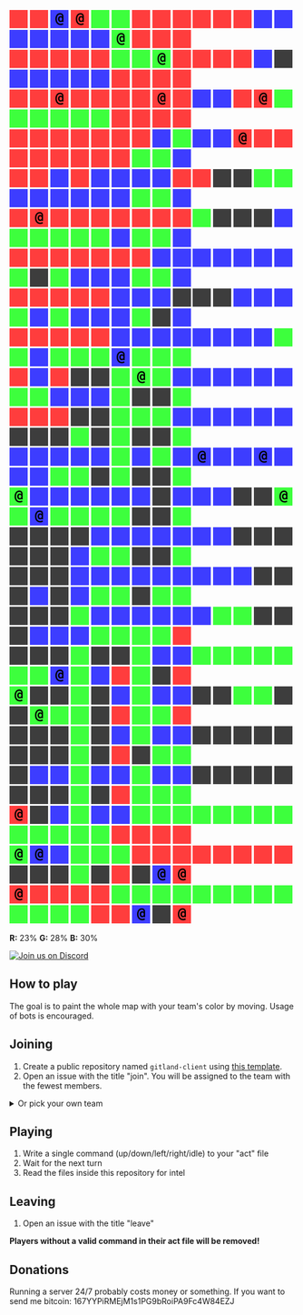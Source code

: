 ![](icons/ur) ![](icons/ur) ![](icons/cb) ![](icons/cr) ![](icons/ug) ![](icons/ug) ![](icons/ur) ![](icons/ur) ![](icons/ur) ![](icons/ur) ![](icons/ur) ![](icons/ur) ![](icons/ub) ![](icons/ub) ![](icons/ub) ![](icons/ub) ![](icons/ub) ![](icons/ub) ![](icons/ub) ![](icons/cg) ![](icons/ur) ![](icons/ur) ![](icons/ur)  
![](icons/ur) ![](icons/ur) ![](icons/ur) ![](icons/ur) ![](icons/ur) ![](icons/ug) ![](icons/ug) ![](icons/cg) ![](icons/ur) ![](icons/ur) ![](icons/ur) ![](icons/ur) ![](icons/ub) ![](icons/ux) ![](icons/ub) ![](icons/ub) ![](icons/ub) ![](icons/ub) ![](icons/ub) ![](icons/ur) ![](icons/ur) ![](icons/ur) ![](icons/ur)  
![](icons/ur) ![](icons/ur) ![](icons/cr) ![](icons/ur) ![](icons/ur) ![](icons/ur) ![](icons/ur) ![](icons/cr) ![](icons/ur) ![](icons/ub) ![](icons/ub) ![](icons/ur) ![](icons/cr) ![](icons/ug) ![](icons/ug) ![](icons/ug) ![](icons/ug) ![](icons/ug) ![](icons/ug) ![](icons/ur) ![](icons/ur) ![](icons/ur) ![](icons/ur)  
![](icons/ur) ![](icons/ur) ![](icons/ur) ![](icons/ur) ![](icons/ur) ![](icons/ur) ![](icons/ur) ![](icons/ub) ![](icons/ug) ![](icons/ub) ![](icons/ub) ![](icons/cr) ![](icons/ur) ![](icons/ur) ![](icons/ur) ![](icons/ur) ![](icons/ur) ![](icons/ur) ![](icons/ur) ![](icons/ur) ![](icons/ug) ![](icons/ug) ![](icons/ub)  
![](icons/ur) ![](icons/ur) ![](icons/ub) ![](icons/ur) ![](icons/ub) ![](icons/ub) ![](icons/ub) ![](icons/ub) ![](icons/ur) ![](icons/ur) ![](icons/ux) ![](icons/ux) ![](icons/ug) ![](icons/ug) ![](icons/ub) ![](icons/ub) ![](icons/ub) ![](icons/ub) ![](icons/ub) ![](icons/ub) ![](icons/ug) ![](icons/ug) ![](icons/ub)  
![](icons/ur) ![](icons/cr) ![](icons/ur) ![](icons/ur) ![](icons/ur) ![](icons/ur) ![](icons/ur) ![](icons/ur) ![](icons/ur) ![](icons/ug) ![](icons/ux) ![](icons/ux) ![](icons/ux) ![](icons/ub) ![](icons/ug) ![](icons/ug) ![](icons/ug) ![](icons/ug) ![](icons/ug) ![](icons/ub) ![](icons/ug) ![](icons/ug) ![](icons/ub)  
![](icons/ur) ![](icons/ur) ![](icons/ur) ![](icons/ur) ![](icons/ur) ![](icons/ur) ![](icons/ur) ![](icons/ub) ![](icons/ub) ![](icons/ub) ![](icons/ub) ![](icons/ub) ![](icons/ub) ![](icons/ub) ![](icons/ug) ![](icons/ux) ![](icons/ug) ![](icons/ub) ![](icons/ub) ![](icons/ub) ![](icons/ug) ![](icons/ug) ![](icons/ub)  
![](icons/ur) ![](icons/ur) ![](icons/ur) ![](icons/ur) ![](icons/ur) ![](icons/ub) ![](icons/ub) ![](icons/ub) ![](icons/ux) ![](icons/ux) ![](icons/ux) ![](icons/ub) ![](icons/ub) ![](icons/ub) ![](icons/ug) ![](icons/ub) ![](icons/ug) ![](icons/ub) ![](icons/ub) ![](icons/ub) ![](icons/ug) ![](icons/ux) ![](icons/ub)  
![](icons/ur) ![](icons/ur) ![](icons/ur) ![](icons/ur) ![](icons/ur) ![](icons/ub) ![](icons/ub) ![](icons/ub) ![](icons/ub) ![](icons/ub) ![](icons/ub) ![](icons/ub) ![](icons/ub) ![](icons/ug) ![](icons/ug) ![](icons/ub) ![](icons/ug) ![](icons/ug) ![](icons/ug) ![](icons/cb) ![](icons/ug) ![](icons/ug) ![](icons/ug)  
![](icons/ur) ![](icons/ub) ![](icons/ur) ![](icons/ux) ![](icons/ux) ![](icons/ug) ![](icons/cg) ![](icons/ug) ![](icons/ub) ![](icons/ub) ![](icons/ub) ![](icons/ub) ![](icons/ub) ![](icons/ub) ![](icons/ug) ![](icons/ug) ![](icons/ub) ![](icons/ub) ![](icons/ub) ![](icons/ug) ![](icons/ux) ![](icons/ux) ![](icons/ug)  
![](icons/ur) ![](icons/ur) ![](icons/ur) ![](icons/ux) ![](icons/ux) ![](icons/ug) ![](icons/ug) ![](icons/ug) ![](icons/ub) ![](icons/ub) ![](icons/ub) ![](icons/ub) ![](icons/ub) ![](icons/ub) ![](icons/ux) ![](icons/ux) ![](icons/ux) ![](icons/ug) ![](icons/ux) ![](icons/ug) ![](icons/ux) ![](icons/ux) ![](icons/ug)  
![](icons/ub) ![](icons/ub) ![](icons/ub) ![](icons/ub) ![](icons/ub) ![](icons/ug) ![](icons/ub) ![](icons/ug) ![](icons/ub) ![](icons/cb) ![](icons/ub) ![](icons/ub) ![](icons/cb) ![](icons/ub) ![](icons/ub) ![](icons/ub) ![](icons/ug) ![](icons/ug) ![](icons/ux) ![](icons/ug) ![](icons/ux) ![](icons/ux) ![](icons/ug)  
![](icons/cg) ![](icons/ub) ![](icons/ub) ![](icons/ub) ![](icons/ub) ![](icons/ub) ![](icons/ub) ![](icons/ux) ![](icons/ub) ![](icons/ub) ![](icons/ub) ![](icons/ux) ![](icons/ux) ![](icons/cg) ![](icons/ug) ![](icons/cb) ![](icons/ug) ![](icons/ug) ![](icons/ug) ![](icons/ug) ![](icons/ux) ![](icons/ux) ![](icons/ug)  
![](icons/ux) ![](icons/ux) ![](icons/ux) ![](icons/ux) ![](icons/ub) ![](icons/ub) ![](icons/ub) ![](icons/ub) ![](icons/ub) ![](icons/ub) ![](icons/ub) ![](icons/ux) ![](icons/ux) ![](icons/ux) ![](icons/ux) ![](icons/ux) ![](icons/ux) ![](icons/ub) ![](icons/ug) ![](icons/ug) ![](icons/ux) ![](icons/ux) ![](icons/ug)  
![](icons/ux) ![](icons/ux) ![](icons/ux) ![](icons/ub) ![](icons/ub) ![](icons/ub) ![](icons/ub) ![](icons/ub) ![](icons/ub) ![](icons/ub) ![](icons/ub) ![](icons/ub) ![](icons/ux) ![](icons/ux) ![](icons/ux) ![](icons/ub) ![](icons/ux) ![](icons/ub) ![](icons/ug) ![](icons/ug) ![](icons/ux) ![](icons/ug) ![](icons/ug)  
![](icons/ux) ![](icons/ux) ![](icons/ux) ![](icons/ug) ![](icons/ub) ![](icons/ub) ![](icons/ub) ![](icons/ub) ![](icons/ub) ![](icons/ub) ![](icons/ug) ![](icons/ug) ![](icons/ux) ![](icons/ux) ![](icons/ux) ![](icons/ub) ![](icons/ub) ![](icons/ub) ![](icons/ug) ![](icons/ug) ![](icons/ug) ![](icons/ug) ![](icons/ur)  
![](icons/ux) ![](icons/ux) ![](icons/ux) ![](icons/ug) ![](icons/ux) ![](icons/ux) ![](icons/ug) ![](icons/ub) ![](icons/ub) ![](icons/ug) ![](icons/ug) ![](icons/ug) ![](icons/ug) ![](icons/ug) ![](icons/ug) ![](icons/ug) ![](icons/cb) ![](icons/ug) ![](icons/ub) ![](icons/ur) ![](icons/ug) ![](icons/ux) ![](icons/ur)  
![](icons/cg) ![](icons/ux) ![](icons/ux) ![](icons/ug) ![](icons/ux) ![](icons/ub) ![](icons/ug) ![](icons/ub) ![](icons/ub) ![](icons/ux) ![](icons/ux) ![](icons/ug) ![](icons/ug) ![](icons/ux) ![](icons/ux) ![](icons/cg) ![](icons/ug) ![](icons/ug) ![](icons/ux) ![](icons/ur) ![](icons/ug) ![](icons/ug) ![](icons/ur)  
![](icons/ux) ![](icons/ux) ![](icons/ux) ![](icons/ug) ![](icons/ux) ![](icons/ub) ![](icons/ug) ![](icons/ub) ![](icons/ub) ![](icons/ux) ![](icons/ux) ![](icons/ux) ![](icons/ux) ![](icons/ux) ![](icons/ux) ![](icons/ux) ![](icons/ux) ![](icons/ug) ![](icons/ux) ![](icons/ur) ![](icons/ux) ![](icons/ug) ![](icons/ug)  
![](icons/ux) ![](icons/ub) ![](icons/ub) ![](icons/ug) ![](icons/ub) ![](icons/ub) ![](icons/ug) ![](icons/ub) ![](icons/ub) ![](icons/ux) ![](icons/ux) ![](icons/ux) ![](icons/ux) ![](icons/ux) ![](icons/ux) ![](icons/ux) ![](icons/ux) ![](icons/ug) ![](icons/ux) ![](icons/ur) ![](icons/ug) ![](icons/ug) ![](icons/ug)  
![](icons/cr) ![](icons/ux) ![](icons/ub) ![](icons/ug) ![](icons/ub) ![](icons/ub) ![](icons/ug) ![](icons/ug) ![](icons/ug) ![](icons/ug) ![](icons/ug) ![](icons/ug) ![](icons/ug) ![](icons/ug) ![](icons/ug) ![](icons/ug) ![](icons/ug) ![](icons/ug) ![](icons/ug) ![](icons/ur) ![](icons/ur) ![](icons/ur) ![](icons/ur)  
![](icons/cg) ![](icons/cb) ![](icons/ub) ![](icons/ug) ![](icons/ug) ![](icons/ug) ![](icons/ur) ![](icons/ur) ![](icons/ur) ![](icons/ur) ![](icons/ur) ![](icons/ur) ![](icons/ur) ![](icons/ur) ![](icons/ux) ![](icons/ux) ![](icons/ux) ![](icons/ug) ![](icons/ux) ![](icons/ur) ![](icons/ux) ![](icons/cb) ![](icons/cr)  
![](icons/cr) ![](icons/ur) ![](icons/ur) ![](icons/ur) ![](icons/ur) ![](icons/ug) ![](icons/ug) ![](icons/ug) ![](icons/ug) ![](icons/ug) ![](icons/ug) ![](icons/ug) ![](icons/ug) ![](icons/ug) ![](icons/ug) ![](icons/ug) ![](icons/ug) ![](icons/ug) ![](icons/ur) ![](icons/ur) ![](icons/cb) ![](icons/ux) ![](icons/cr)

**R:** 23% **G:** 28% **B:** 30%


<a href="https://discord.gg/vSk8CJj">
  <img src="https://i.imgur.com/YNyTNuw.png" alt="Join us on Discord" height="64"/>
</a>

## How to play

The goal is to paint the whole map with your team's color by moving. Usage of bots is encouraged.

## Joining
1. Create a public repository named `gitland-client` using [this template](https://github.com/Richienb/gitland-client-boilerplate/generate).
2. Open an issue with the title "join". You will be assigned to the team with the fewest members.
<details>
<summary>Or pick your own team</summary>
Open an issue with a team name as the title (cr/cg/cb)
</details>

## Playing
1. Write a single command (up/down/left/right/idle) to your "act" file
2. Wait for the next turn
3. Read the files inside this repository for intel

## Leaving
1. Open an issue with the title "leave"

**Players without a valid command in their act file will be removed!**

## Donations
Running a server 24/7 probably costs money or something. If you want to send me bitcoin: 167YYPiRMEjM1s1PG9bRoiPA9Fc4W84EZJ
